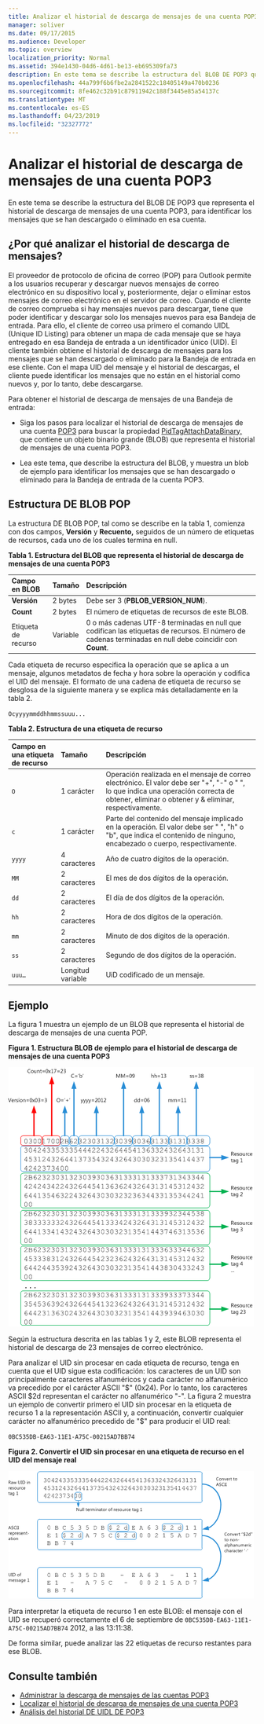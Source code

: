 ```yaml
---
title: Analizar el historial de descarga de mensajes de una cuenta POP3
manager: soliver
ms.date: 09/17/2015
ms.audience: Developer
ms.topic: overview
localization_priority: Normal
ms.assetid: 394e1430-04d6-4d61-be13-eb695309fa73
description: En este tema se describe la estructura del BLOB DE POP3 que representa el historial de descarga de mensajes de una cuenta POP3, para identificar los mensajes que se han descargado o eliminado en esa cuenta.
ms.openlocfilehash: 44a799f6b6fbe2a2841522c18405149a470b0236
ms.sourcegitcommit: 8fe462c32b91c87911942c188f3445e85a54137c
ms.translationtype: MT
ms.contentlocale: es-ES
ms.lasthandoff: 04/23/2019
ms.locfileid: "32327772"
---
```

# <a name="parsing-the-message-download-history-for-a-pop3-account"></a>Analizar el historial de descarga de mensajes de una cuenta POP3

En este tema se describe la estructura del BLOB DE POP3 que representa el historial de descarga de mensajes de una cuenta POP3, para identificar los mensajes que se han descargado o eliminado en esa cuenta.

<a name="OL15Con_AuxRef_ParsingMsgsHistory_WhyParseHistory"> </a>

## <a name="why-parse-the-message-download-history"></a>¿Por qué analizar el historial de descarga de mensajes?

El proveedor de protocolo de oficina de correo (POP) para Outlook permite a los usuarios recuperar y descargar nuevos mensajes de correo electrónico en su dispositivo local y, posteriormente, dejar o eliminar estos mensajes de correo electrónico en el servidor de correo. Cuando el cliente de correo comprueba si hay mensajes nuevos para descargar, tiene que poder identificar y descargar solo los mensajes nuevos para esa Bandeja de entrada. Para ello, el cliente de correo usa primero el comando UIDL (Unique ID Listing) para obtener un mapa de cada mensaje que se haya entregado en esa Bandeja de entrada a un identificador único (UID). El cliente también obtiene el historial de descarga de mensajes para los mensajes que se han descargado o eliminado para la Bandeja de entrada en ese cliente. Con el mapa UID del mensaje y el historial de descargas, el cliente puede identificar los mensajes que no están en el historial como nuevos y, por lo tanto, debe descargarse.
  
Para obtener el historial de descarga de mensajes de una Bandeja de entrada:
  
- Siga los pasos para localizar el historial de descarga de mensajes de una cuenta [POP3](locating-the-message-download-history-for-a-pop3-account.md) para buscar la propiedad [PidTagAttachDataBinary,](https://msdn.microsoft.com/library/3b0a8b28-863e-4b96-a4c0-fdb8f40555b9%28Office.15%29.aspx) que contiene un objeto binario grande (BLOB) que representa el historial de mensajes de una cuenta POP3. 
    
- Lea este tema, que describe la estructura del BLOB, y muestra un blob de ejemplo para identificar los mensajes que se han descargado o eliminado para la Bandeja de entrada de la cuenta POP3.

<a name="OL15Con_AuxRef_ParsingMsgsHistory_BLOBStructure"> </a>

## <a name="pop-blob-structure"></a>Estructura DE BLOB POP

La estructura DE BLOB POP, tal como se describe en la tabla  1, comienza con dos campos, **Versión** y **Recuento,** seguidos de un número de etiquetas de recursos, cada uno de los cuales termina en null. 
  
**Tabla 1. Estructura del BLOB que representa el historial de descarga de mensajes de una cuenta POP3**

|**Campo en BLOB**|**Tamaño**|**Descripción**|
|:-----|:-----|:-----|
|**Versión** <br/> |2 bytes  <br/> |Debe ser 3 (**PBLOB_VERSION_NUM**).  <br/> |
|**Count** <br/> |2 bytes  <br/> |El número de etiquetas de recursos de este BLOB.  <br/> |
|Etiqueta de recurso  <br/> |Variable  <br/> |0 o más cadenas UTF-8 terminadas en null que codifican las etiquetas de recursos. El número de cadenas terminadas en null debe coincidir con **Count**.  <br/> |
   
Cada etiqueta de recurso especifica la operación que se aplica a un mensaje, algunos metadatos de fecha y hora sobre la operación y codifica el UID del mensaje. El formato de una cadena de etiqueta de recurso se desglosa de la siguiente manera y se explica más detalladamente en la tabla 2. 
  
`Ocyyyymmddhhmmssuuu...`
  
**Tabla 2. Estructura de una etiqueta de recurso**

|**Campo en una etiqueta de recurso**|**Tamaño**|**Descripción**|
|:-----|:-----|:-----|
| `O` <br/> |1 carácter  <br/> |Operación realizada en el mensaje de correo electrónico. El valor debe ser "+", "-" o " ", lo que indica una operación correcta de obtener, eliminar o obtener y &amp; eliminar, respectivamente.  <br/> |
| `c` <br/> |1 carácter  <br/> |Parte del contenido del mensaje implicado en la operación. El valor debe ser " ", "h" o "b", que indica el contenido de ninguno, encabezado o cuerpo, respectivamente.  <br/> |
| `yyyy` <br/> |4 caracteres  <br/> |Año de cuatro dígitos de la operación.  <br/> |
| `MM` <br/> |2 caracteres  <br/> |El mes de dos dígitos de la operación.  <br/> |
| `dd` <br/> |2 caracteres  <br/> |El día de dos dígitos de la operación.  <br/> |
| `hh` <br/> |2 caracteres  <br/> |Hora de dos dígitos de la operación.  <br/> |
| `mm` <br/> |2 caracteres  <br/> |Minuto de dos dígitos de la operación.  <br/> |
| `ss` <br/> |2 caracteres  <br/> |Segundo de dos dígitos de la operación.  <br/> |
| `uuu…` <br/> |Longitud variable  <br/> |UiD codificado de un mensaje.  <br/> |

<a name="OL15Con_AuxRef_ParsingMsgsHistory_Example"> </a>

## <a name="example"></a>Ejemplo

La figura 1 muestra un ejemplo de un BLOB que representa el historial de descarga de mensajes de una cuenta POP. 
  
**Figura 1. Estructura BLOB de ejemplo para el historial de descarga de mensajes de una cuenta POP3**

![BLOB del historial de descarga de mensajes de cuenta POP3](media/OL15Con_AuxRef_ParsingMsgsHistory_Blob.gif)
  
Según la estructura descrita en las tablas 1 y 2, este BLOB representa el historial de descarga de 23 mensajes de correo electrónico.
  
Para analizar el UID sin procesar en cada etiqueta de recurso, tenga en cuenta que el UID sigue esta codificación: los caracteres de un UID son principalmente caracteres alfanuméricos y cada carácter no alfanumérico va precedido por el carácter ASCII "$" (0x24). Por lo tanto, los caracteres ASCII $2d representan el carácter no alfanumérico "-". La figura 2 muestra un ejemplo de convertir primero el UID sin procesar en la etiqueta de recurso 1 a la representación ASCII y, a continuación, convertir cualquier carácter no alfanumérico precedido de "$" para producir el UID real:
  
`0BC535DB-EA63-11E1-A75C-00215AD7BB74`
  
**Figura 2. Convertir el UID sin procesar en una etiqueta de recurso en el UID del mensaje real**

![Conversión de UID sin procesar en BLOB a UID de mensaje real](media/OL15Con_AuxRef_ParsingMsgsHistory_BlobRscTag.gif)
  
Para interpretar la etiqueta de recurso 1 en este BLOB: el mensaje con el UID se recuperó correctamente el 6 de septiembre de  `0BC535DB-EA63-11E1-A75C-00215AD7BB74` 2012, a las 13:11:38. 
  
De forma similar, puede analizar las 22 etiquetas de recurso restantes para ese BLOB.
  
## <a name="see-also"></a>Consulte también
<a name="OL15Con_AuxRef_ParsingMsgsHistory_AdditionalRsc"> </a>

- [Administrar la descarga de mensajes de las cuentas POP3](managing-message-downloads-for-pop3-accounts.md)    
- [Localizar el historial de descarga de mensajes de una cuenta POP3](locating-the-message-download-history-for-a-pop3-account.md)    
- [Análisis del historial DE UIDL DE POP3](https://blogs.msdn.com/b/stephen_griffin/archive/2012/12/04/parsing-the-pop3-uidl-history.aspx)
    

